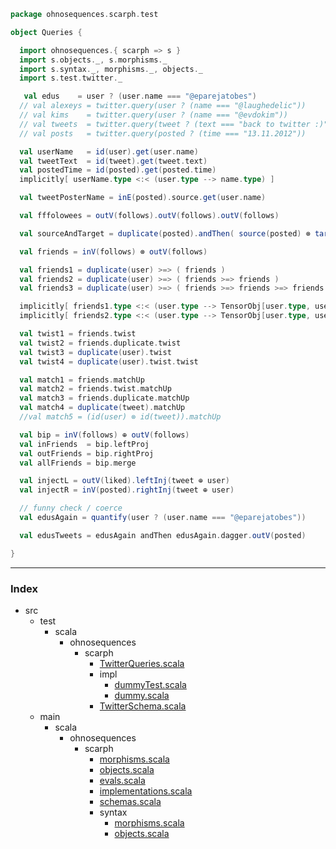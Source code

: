
```scala
package ohnosequences.scarph.test

object Queries {

  import ohnosequences.{ scarph => s }
  import s.objects._, s.morphisms._
  import s.syntax._, morphisms._, objects._
  import s.test.twitter._

   val edus    = user ? (user.name === "@eparejatobes")
  // val alexeys = twitter.query(user ? (name === "@laughedelic"))
  // val kims    = twitter.query(user ? (name === "@evdokim"))
  // val tweets  = twitter.query(tweet ? (text === "back to twitter :)"))
  // val posts   = twitter.query(posted ? (time === "13.11.2012"))

  val userName   = id(user).get(user.name)
  val tweetText  = id(tweet).get(tweet.text)
  val postedTime = id(posted).get(posted.time)
  implicitly[ userName.type <:< (user.type --> name.type) ]

  val tweetPosterName = inE(posted).source.get(user.name)

  val fffolowees = outV(follows).outV(follows).outV(follows)

  val sourceAndTarget = duplicate(posted).andThen( source(posted) ⊗ target(posted) )

  val friends = inV(follows) ⊗ outV(follows)

  val friends1 = duplicate(user) >=> ( friends )
  val friends2 = duplicate(user) >=> ( friends >=> friends )
  val friends3 = duplicate(user) >=> ( friends >=> friends >=> friends )

  implicitly[ friends1.type <:< (user.type --> TensorObj[user.type, user.type]) ]
  implicitly[ friends2.type <:< (user.type --> TensorObj[user.type, user.type]) ]

  val twist1 = friends.twist
  val twist2 = friends.duplicate.twist
  val twist3 = duplicate(user).twist
  val twist4 = duplicate(user).twist.twist

  val match1 = friends.matchUp
  val match2 = friends.twist.matchUp
  val match3 = friends.duplicate.matchUp
  val match4 = duplicate(tweet).matchUp
  //val match5 = (id(user) ⊗ id(tweet)).matchUp

  val bip = inV(follows) ⊕ outV(follows)
  val inFriends  = bip.leftProj
  val outFriends = bip.rightProj
  val allFriends = bip.merge

  val injectL = outV(liked).leftInj(tweet ⊕ user)
  val injectR = inV(posted).rightInj(tweet ⊕ user)

  // funny check / coerce
  val edusAgain = quantify(user ? (user.name === "@eparejatobes"))

  val edusTweets = edusAgain andThen edusAgain.dagger.outV(posted)

}

```


------

### Index

+ src
  + test
    + scala
      + ohnosequences
        + scarph
          + [TwitterQueries.scala][test/scala/ohnosequences/scarph/TwitterQueries.scala]
          + impl
            + [dummyTest.scala][test/scala/ohnosequences/scarph/impl/dummyTest.scala]
            + [dummy.scala][test/scala/ohnosequences/scarph/impl/dummy.scala]
          + [TwitterSchema.scala][test/scala/ohnosequences/scarph/TwitterSchema.scala]
  + main
    + scala
      + ohnosequences
        + scarph
          + [morphisms.scala][main/scala/ohnosequences/scarph/morphisms.scala]
          + [objects.scala][main/scala/ohnosequences/scarph/objects.scala]
          + [evals.scala][main/scala/ohnosequences/scarph/evals.scala]
          + [implementations.scala][main/scala/ohnosequences/scarph/implementations.scala]
          + [schemas.scala][main/scala/ohnosequences/scarph/schemas.scala]
          + syntax
            + [morphisms.scala][main/scala/ohnosequences/scarph/syntax/morphisms.scala]
            + [objects.scala][main/scala/ohnosequences/scarph/syntax/objects.scala]

[test/scala/ohnosequences/scarph/TwitterQueries.scala]: TwitterQueries.scala.md
[test/scala/ohnosequences/scarph/impl/dummyTest.scala]: impl/dummyTest.scala.md
[test/scala/ohnosequences/scarph/impl/dummy.scala]: impl/dummy.scala.md
[test/scala/ohnosequences/scarph/TwitterSchema.scala]: TwitterSchema.scala.md
[main/scala/ohnosequences/scarph/morphisms.scala]: ../../../../main/scala/ohnosequences/scarph/morphisms.scala.md
[main/scala/ohnosequences/scarph/objects.scala]: ../../../../main/scala/ohnosequences/scarph/objects.scala.md
[main/scala/ohnosequences/scarph/evals.scala]: ../../../../main/scala/ohnosequences/scarph/evals.scala.md
[main/scala/ohnosequences/scarph/implementations.scala]: ../../../../main/scala/ohnosequences/scarph/implementations.scala.md
[main/scala/ohnosequences/scarph/schemas.scala]: ../../../../main/scala/ohnosequences/scarph/schemas.scala.md
[main/scala/ohnosequences/scarph/syntax/morphisms.scala]: ../../../../main/scala/ohnosequences/scarph/syntax/morphisms.scala.md
[main/scala/ohnosequences/scarph/syntax/objects.scala]: ../../../../main/scala/ohnosequences/scarph/syntax/objects.scala.md